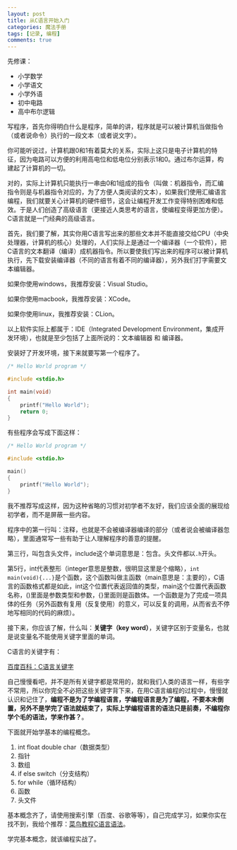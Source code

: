 ```yaml
---
layout: post
title: 从C语言开始入门
categories: 魔法手册
tags: [记录, 编程]
comments: true
---
```


先修课：

- 小学数学
- 小学语文
- 小学外语
- 初中电路
- 高中布尔逻辑

写程序，首先你得明白什么是程序，简单的讲，程序就是可以被计算机当做指令（或者说命令）执行的一段文本（或者说文字）。

你可能听说过，计算机跟0和1有着莫大的关系，实际上这只是电子计算机的特征，因为电路可以方便的利用高电位和低电位分别表示1和0。通过布尔运算，构建起了计算机的一切。

对的，实际上计算机只能执行一串由0和1组成的指令（叫做：机器指令，而汇编指令则是与机器指令对应的，为了方便人类阅读的文本），如果我们使用汇编语言编程，我们就要关心计算机的硬件细节，这会让编程开发工作变得特别困难和低效。于是人们创造了高级语言（更接近人类思考的语言，使编程变得更加方便）。C语言就是一门经典的高级语言。

首先，我们要了解，其实你用C语言写出来的那些文本并不能直接交给CPU（中央处理器，计算机的核心）处理的，人们实际上是通过一个编译器（一个软件），把C语言的文本翻译（编译）成机器指令。所以要使我们写出来的程序可以被计算机执行，先下载安装编译器（不同的语言有着不同的编译器），另外我们打字需要文本编辑器。

如果你使用windows，我推荐安装：Visual Studio。

如果你使用macbook，我推荐安装：XCode。

如果你使用linux，我推荐安装：CLion。

以上软件实际上都属于：IDE（Integrated Development Environment，集成开发环境），也就是至少包括了上面所说的：文本编辑器 和 编译器。

安装好了开发环境，接下来就要写第一个程序了。

```C
/* Hello World program */

#include <stdio.h>

int main(void)
{
    printf("Hello World");
    return 0;
}
```

有些程序会写成下面这样：

```C
/* Hello World program */

#include <stdio.h>

main()
{
    printf("Hello World");
}
```

我不推荐写成这样，因为这种省略的习惯对初学者不友好，我们应该全面的展现给初学者，而不是屏蔽一些内容。

程序中的第一行叫：注释，也就是不会被编译器编译的部分（或者说会被编译器忽略），里面通常写一些有助于让人理解程序的善意的提醒。

第三行，叫包含头文件，include这个单词意思是：包含。头文件都以`.h`开头。

第5行，int代表整形（integer意思是整数，很明显这里是个缩略），`int main(void){...}`是个函数，这个函数叫做主函数（main意思是：主要的），C语言的函数格式都是如此，int这个位置代表返回值的类型，main这个位置代表函数名称，()里面是参数类型和参数，{}里面则是函数体。一个函数是为了完成一项具体的任务（另外函数有复用（反复使用）的意义，可以反复的调用，从而省去不停地写相同的代码的麻烦）。

接下来，你应该了解，什么叫：**关键字（key word）**，关键字区别于变量名，也就是说变量名不能使用关键字里面的单词。

C语言的关键字有：

[百度百科：C语言关键字](http://baike.baidu.com/view/1597448.htm)

自己慢慢看吧，并不是所有关键字都是常用的，就和我们人类的语言一样，有些字不常用，所以你完全不必把这些关键字背下来，在用C语言编程的过程中，慢慢就认识和记住了，**编程不是为了学编程语言，学编程语言是为了编程，不要本末倒置，另外不是学完了语法就结束了，实际上学编程语言的语法只是前奏，不编程你学个毛的语法，学来作甚？**。

下面就开始学基本的编程概念。

1. int float double char（数据类型）
2. 指针
3. 数组
4. if else switch（分支结构）
5. for while（循环结构）
6. 函数
7. 头文件

基本概念齐了，请使用搜索引擎（百度、谷歌等等），自己完成学习，如果你实在找不到，我给个推荐：[菜鸟教程C语言语法](http://www.runoob.com/cprogramming/c-tutorial.html)。

学完基本概念，就该编程实战了。
